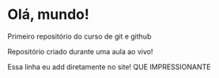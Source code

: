 # Olá, mundo!
 Primeiro repositório do curso de git e github

 Repositório criado durante uma aula ao vivo!
 
 Essa linha eu add diretamente no site! QUE IMPRESSIONANTE
